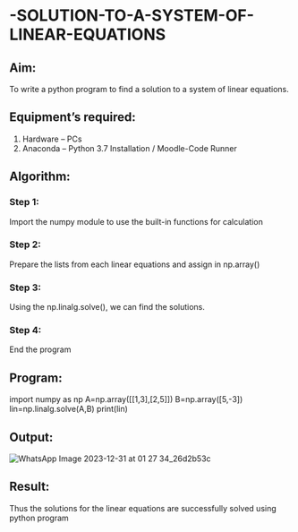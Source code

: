 # -SOLUTION-TO-A-SYSTEM-OF-LINEAR-EQUATIONS
## Aim:
To write a python program to find a solution to a system of linear equations.
## Equipment’s required:
1. 	Hardware – PCs
2. 	Anaconda – Python 3.7 Installation / Moodle-Code Runner
## Algorithm:
### Step 1: 
Import the numpy module to use the built-in functions for calculation
### Step 2: 
Prepare the lists from each linear equations and assign in np.array()
### Step 3: 
Using the np.linalg.solve(), we can find the solutions.
### Step 4: 
End the program
## Program:
import numpy as np
A=np.array([[1,3],[2,5]])
B=np.array([5,-3])
lin=np.linalg.solve(A,B)
print(lin)
## Output:
![WhatsApp Image 2023-12-31 at 01 27 34_26d2b53c](https://github.com/ibrahimfedahs/-SOLUTION-TO-A-SYSTEM-OF-LINEAR-EQUATIONS/assets/150319493/1519155d-369f-44ad-bf1a-a5f3eb1cf052)

## Result: 
Thus the solutions for the linear equations are successfully solved using python program

